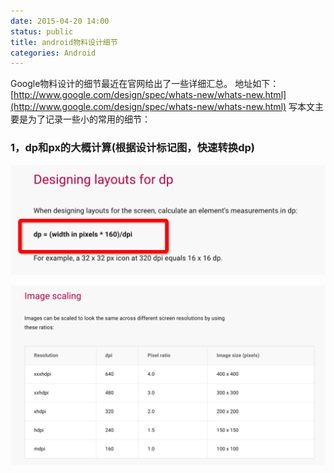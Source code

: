 ```yaml
---
date: 2015-04-20 14:00
status: public
title: android物料设计细节
categories: Android
---
```


Google物料设计的细节最近在官网给出了一些详细汇总。
地址如下：[http://www.google.com/design/spec/whats-new/whats-new.html](http://www.google.com/design/spec/whats-new/whats-new.html)
写本文主要是为了记录一些小的常用的细节：
### 1，dp和px的大概计算(根据设计标记图，快速转换dp)
![px2dp](android物料设计细节/px2dp.png)

![Image Scaling](android物料设计细节/imageScanle.png)
